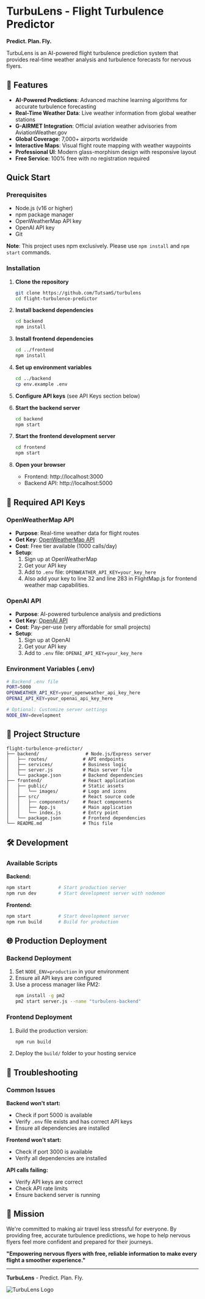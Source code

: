 # TurbuLens - Flight Turbulence Predictor

**Predict. Plan. Fly.**

TurbuLens is an AI-powered flight turbulence prediction system that provides real-time weather analysis and turbulence forecasts for nervous flyers.

## 🌟 Features

- **AI-Powered Predictions**: Advanced machine learning algorithms for accurate turbulence forecasting
- **Real-Time Weather Data**: Live weather information from global weather stations
- **G-AIRMET Integration**: Official aviation weather advisories from AviationWeather.gov
- **Global Coverage**: 7,000+ airports worldwide
- **Interactive Maps**: Visual flight route mapping with weather waypoints
- **Professional UI**: Modern glass-morphism design with responsive layout
- **Free Service**: 100% free with no registration required

## Quick Start

### Prerequisites

- Node.js (v16 or higher)
- npm package manager
- OpenWeatherMap API key
- OpenAI API key
- Git

**Note**: This project uses npm exclusively. Please use `npm install` and `npm start` commands.

### Installation

1. **Clone the repository**
   ```bash
   git clone https://github.com/TutsamS/turbulens
   cd flight-turbulence-predictor
   ```

2. **Install backend dependencies**
   ```bash
   cd backend
   npm install
   ```

3. **Install frontend dependencies**
   ```bash
   cd ../frontend
   npm install
   ```

4. **Set up environment variables**
   ```bash
   cd ../backend
   cp env.example .env
   ```

5. **Configure API keys** (see API Keys section below)

6. **Start the backend server**
   ```bash
   cd backend
   npm start
   ```

7. **Start the frontend development server**
   ```bash
   cd frontend
   npm start
   ```

8. **Open your browser**
   - Frontend: http://localhost:3000
   - Backend API: http://localhost:5000

## 🔑 Required API Keys

### OpenWeatherMap API
- **Purpose**: Real-time weather data for flight routes
- **Get Key**: [OpenWeatherMap API](https://openweathermap.org/api)
- **Cost**: Free tier available (1000 calls/day)
- **Setup**: 
  1. Sign up at OpenWeatherMap
  2. Get your API key
  3. Add to `.env` file: `OPENWEATHER_API_KEY=your_key_here`
  4. Also add your key to line 32 and line 283 in FlightMap.js for frontend weather map capabilities.

### OpenAI API
- **Purpose**: AI-powered turbulence analysis and predictions
- **Get Key**: [OpenAI API](https://platform.openai.com/api-keys)
- **Cost**: Pay-per-use (very affordable for small projects)
- **Setup**: 
  1. Sign up at OpenAI
  2. Get your API key
  3. Add to `.env` file: `OPENAI_API_KEY=your_key_here`

### Environment Variables (.env)
```bash
# Backend .env file
PORT=5000
OPENWEATHER_API_KEY=your_openweather_api_key_here
OPENAI_API_KEY=your_openai_api_key_here

# Optional: Customize server settings
NODE_ENV=development
```

## 📁 Project Structure

```
flight-turbulence-predictor/
├── backend/                 # Node.js/Express server
│   ├── routes/             # API endpoints
│   ├── services/           # Business logic
│   ├── server.js           # Main server file
│   └── package.json        # Backend dependencies
├── frontend/               # React application
│   ├── public/             # Static assets
│   │   └── images/         # Logo and icons
│   ├── src/                # React source code
│   │   ├── components/     # React components
│   │   ├── App.js          # Main application
│   │   └── index.js        # Entry point
│   └── package.json        # Frontend dependencies
└── README.md               # This file
```

## 🛠️ Development

### Available Scripts

**Backend:**
```bash
npm start          # Start production server
npm run dev        # Start development server with nodemon
```

**Frontend:**
```bash
npm start          # Start development server
npm run build      # Build for production
```

## 🌐 Production Deployment

### Backend Deployment
1. Set `NODE_ENV=production` in your environment
2. Ensure all API keys are configured
3. Use a process manager like PM2:
   ```bash
   npm install -g pm2
   pm2 start server.js --name "turbulens-backend"
   ```

### Frontend Deployment
1. Build the production version:
   ```bash
   npm run build
   ```
2. Deploy the `build/` folder to your hosting service

## 🐛 Troubleshooting

### Common Issues

**Backend won't start:**
- Check if port 5000 is available
- Verify `.env` file exists and has correct API keys
- Ensure all dependencies are installed

**Frontend won't start:**
- Check if port 3000 is available
- Verify all dependencies are installed

**API calls failing:**
- Verify API keys are correct
- Check API rate limits
- Ensure backend server is running

## 🎯 Mission

We're committed to making air travel less stressful for everyone. By providing free, accurate turbulence predictions, we hope to help nervous flyers feel more confident and prepared for their journeys.

**"Empowering nervous flyers with free, reliable information to make every flight a smoother experience."**

---

**TurbuLens** - Predict. Plan. Fly.

![TurbuLens Logo](frontend/public/images/turbulensappstore.png)
